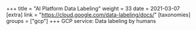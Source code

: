 +++
title = "AI Platform Data Labeling"
weight = 33
date = 2021-03-07
[extra]
link = "https://cloud.google.com/data-labeling/docs/"
[taxonomies]
groups = ["gcp"]
+++
GCP service: Data labeling by humans

